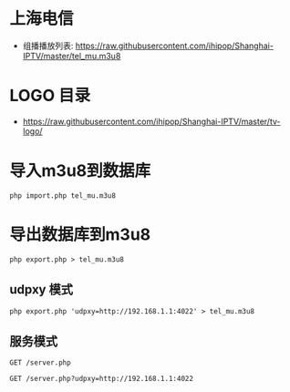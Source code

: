 # 上海电信

- 组播播放列表: https://raw.githubusercontent.com/ihipop/Shanghai-IPTV/master/tel_mu.m3u8

# LOGO 目录

- https://raw.githubusercontent.com/ihipop/Shanghai-IPTV/master/tv-logo/

# 导入m3u8到数据库

`php import.php tel_mu.m3u8`

# 导出数据库到m3u8

`php export.php > tel_mu.m3u8`

## udpxy 模式

`php export.php 'udpxy=http://192.168.1.1:4022' > tel_mu.m3u8`

## 服务模式

`GET /server.php`

`GET /server.php?udpxy=http://192.168.1.1:4022`
